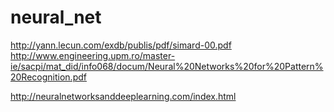 neural_net
==========

http://yann.lecun.com/exdb/publis/pdf/simard-00.pdf
http://www.engineering.upm.ro/master-ie/sacpi/mat_did/info068/docum/Neural%20Networks%20for%20Pattern%20Recognition.pdf

http://neuralnetworksanddeeplearning.com/index.html
